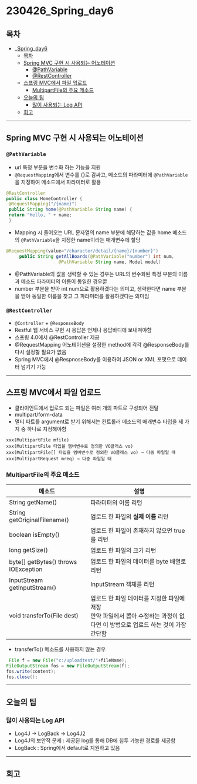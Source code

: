 # 230426_Spring_day6
## 목차
<!-- TOC -->

- [_Spring_day6](#_spring_day6)
    - [목차](#%EB%AA%A9%EC%B0%A8)
    - [Spring MVC 구현 시 사용되는 어노테이션](#spring-mvc-%EA%B5%AC%ED%98%84-%EC%8B%9C-%EC%82%AC%EC%9A%A9%EB%90%98%EB%8A%94-%EC%96%B4%EB%85%B8%ED%85%8C%EC%9D%B4%EC%85%98)
        - [@PathVariable](#pathvariable)
        - [@RestController](#restcontroller)
    - [스프링 MVC에서 파일 업로드](#%EC%8A%A4%ED%94%84%EB%A7%81-mvc%EC%97%90%EC%84%9C-%ED%8C%8C%EC%9D%BC-%EC%97%85%EB%A1%9C%EB%93%9C)
        - [MultipartFile의 주요 메소드](#multipartfile%EC%9D%98-%EC%A3%BC%EC%9A%94-%EB%A9%94%EC%86%8C%EB%93%9C)
    - [오늘의 팁](#%EC%98%A4%EB%8A%98%EC%9D%98-%ED%8C%81)
        - [많이 사용되는 Log API](#%EB%A7%8E%EC%9D%B4-%EC%82%AC%EC%9A%A9%EB%90%98%EB%8A%94-log-api)
    - [회고](#%ED%9A%8C%EA%B3%A0)

<!-- /TOC -->
---
## Spring MVC 구현 시 사용되는 어노테이션
### `@PathVariable`
- url 특정 부분을 변수화 하는 기능을 지원
- `@RequestMapping`에서 변수를 {}로 감싸고, 메소드의 파라미터에 `@PathVariable`을 지정하여 메소드에서 파라미터로 활용
```java
@RestController
public class HomeController {
 @RequestMapping("/{name}")
 public String home(@PathVariable String name) {
 return "Hello, " + name;
 }
```
- Mapping 시 들어오는 URL 문자열의 name 부분에 해당하는 값을 home 메소드의 `@PathVariable`을 지정한 name이라는 매개변수에 할당
```java
@RequestMapping(value="/character/detail/{name}/{number}")
	 public String getAllBoards(@PathVariable("number") int num, 
			 		@PathVariable String name, Model model)
```
- @PathVariable의 값을 생략할 수 있는 경우는 URL의 변수화된 특정 부분의 이름과 메소드 파라미터의 이름이 동일한 경우뿐
- number 부분을 받아 int num으로 활용하겠다는 의미고, 생략한다면 name 부분을 받아 동일한 이름을 찾고 그 파라미터를 활용하겠다는 의미임

### `@RestController`
- `@Controller` + `@ResponseBody`
- Restful 웹 서비스 구현 시 응답은 언제나 응답바디에 보내져야함
- 스프링 4.0에서 @RestController 제공
- @RequestMapping 어노테이션을 설정한 method에 각각 @ResponseBody를 다시 설정핧 필요가 없음
- Spring MVC에서 @RespnoseBody를 이용하여 JSON or XML 포맷으로 데이터 넘기기 가능
---
## 스프링 MVC에서 파일 업로드
- 클라이언트에서 업로드 되는 파일은 여러 개의 파트로 구성되어 전달
- multipart/form-data
- 멀티 파트를 argument로 받기 위해서는 컨트롤러 메소드의 매개변수 타입을 세 가지 중 하나로 지정해야함
```
xxx(MultipartFile mfile)
xxx(MultipartFile 타입을 멤버변수로 정의한 VO클래스 vo)
xxx(MultipartFile[] 타입을 멤버변수로 정의한 VO클래스 vo) → 다중 파일일 때
xxx(MultipartRequest mreq) → 다중 파일일 때
```
###  MultipartFile의 주요 메소드
| 메소드                               | 설명                                              |
| ------------------------------------ | ------------------------------------------------- |
| String getName()                     | 파라미터의 이름 리턴                      |
| String getOriginalFilename()         | 업로드 한 파일의 **실제 이름** 리턴          |
| boolean isEmpty()                    | 업로드 한 파일이 존재하지 않으면 true를 리턴 |
| long getSize()                       | 업로드 한 파일의 크기 리턴                 |
| byte[] getBytes() throws IOException | 업로드 한 파일의 데이터를 byte 배열로 리턴     |
| InputStream getInputStream() | InputStream 객체를 리턴      |
| void transferTo(File dest)           | 업로드 한 파일 데이터를 지정한 파일에 저장<br>만약 파일에서 뽑아 수정하는 과정이 없다면 이 방법으로 업로드 하는 것이 가장 간단함  |
- transferTo() 메소드를 사용하지 않는 경우
```java
 File f = new File("c:/uploadtest/"+fileName);
FileOutputStream fos = new FileOutputStream(f);
fos.write(content);
fos.close();	   	
```
--- 
## 오늘의 팁
### 많이 사용되는 Log API
- Log4J -> LogBack -> Log4J2
- Log4J의 보안적 문제 : 제공된 log를 통해 DB에 침투 가능한 경로를 제공함
- LogBack : Spring에서 default로 지원하고 있음
---
## 회고
